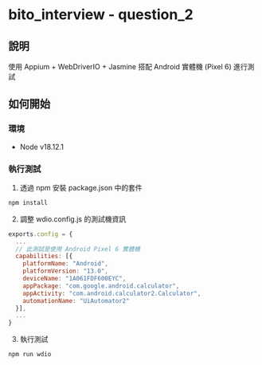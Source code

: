 # bito_interview - question_2

## 說明

使用 Appium + WebDriverIO + Jasmine 搭配 Android 實體機 (Pixel 6) 進行測試

## 如何開始

### 環境

- Node v18.12.1

### 執行測試

1. 透過 npm 安裝 package.json 中的套件

```bash
npm install
```

2. 調整 wdio.config.js 的測試機資訊

```javascript
exports.config = {
  ...
  // 此測試是使用 Android Pixel 6 實體機
  capabilities: [{
    platformName: "Android",
    platformVersion: "13.0",
    deviceName: "1A061FDF600EYC",
    appPackage: "com.google.android.calculator",
    appActivity: "com.android.calculator2.Calculator",
    automationName: "UiAutomator2"
  }],
  ...
}
```

3. 執行測試
```bash
npm run wdio
```